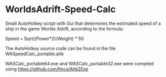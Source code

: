 # WorldsAdrift-Speed-Calc
Small AutoHotkey script with Gui that determines 
the estimated speed of a ship in the game Worlds Adrift,
according to the formula:

Speed = Sqrt((Power*2)/Weight) * 50


The AutoHotkey source code can be found in the file 
WASpeedCalc_portable.ahk


 
WASCalc_portable64.exe and WASCalc_portable32.exe
were compiled using https://github.com/fincs/Ahk2Exe



